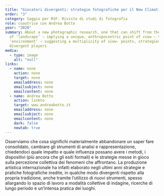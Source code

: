 ```yaml
---
title: "Giocatori divergenti: strategie fotografiche per il New Climatic Regime"
order: "3"
category: Saggio per RSF. Rivista di studi di fotografia
role: coautrice con Andrea Botto
year: "2020"
summary: About a new photographic research, one that can shift from the notion
  of ‘landscape’ – implying a unique, anthropocentric point of view – to that of
  ‘environment’ – suggesting a multiplicity of view- points, strategies, and
  divergent players
media:
  - type: image
    alt: "null"
links:
  - name: none
    action: none
    target: none
    emailaddress: none
    emailsubject: none
    emailcontent: none
  - name: Andrea Botto
    action: linkto
    target: www.andreabotto.it
    emailaddress: none
    emailsubject: none
    emailcontent: none
    dark: false
    newtab: true
---
```

Osserviamo che cosa significhi materialmente abbandonare un saper fare consolidato, cambiare gli strumenti di analisi e rappresentazione, chiedendoci quale impatto e quale influenza possano avere i metodi, i dispositivi (più ancora che gli esiti formali) e le strategie messe in gioco sulla percezione collettiva dei fenomeni che affrontano. La produzione artistica internazionale ha infatti elaborato negli ultimi anni strategie e pratiche fotografiche inedite, in qualche modo divergenti rispetto alla propria tradizione, anche tramite l’utilizzo di nuovi strumenti, spesso allargando lo spazio di lavoro a modalità collettive di indagine, ricerche di lungo periodo e un’intensa pratica dei luoghi.




